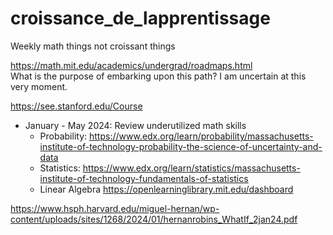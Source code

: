 # croissance_de_lapprentissage
Weekly math things not croissant things  

https://math.mit.edu/academics/undergrad/roadmaps.html  
What is the purpose of embarking upon this path? I am uncertain at this very moment.

https://see.stanford.edu/Course

* January - May 2024: Review underutilized math skills 
  * Probability: https://www.edx.org/learn/probability/massachusetts-institute-of-technology-probability-the-science-of-uncertainty-and-data
  * Statistics: https://www.edx.org/learn/statistics/massachusetts-institute-of-technology-fundamentals-of-statistics
  * Linear Algebra https://openlearninglibrary.mit.edu/dashboard 
 

https://www.hsph.harvard.edu/miguel-hernan/wp-content/uploads/sites/1268/2024/01/hernanrobins_WhatIf_2jan24.pdf
